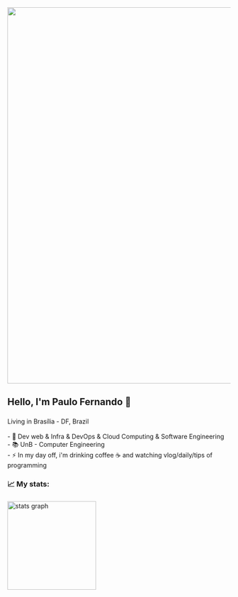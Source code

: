 
<div align="center">
  <img src="https://github.com/Anmol-Baranwal/Cool-GIFs-For-GitHub/assets/74038190/80728820-e06b-4f96-9c9e-9df46f0cc0a5" width="850"/>
  <img width="12" />
</div>

###

<h2 align="left">Hello, I'm Paulo Fernando 👋</h2>

###

<p align="left">Living in Brasília - DF, Brazil<br><br>- 🔭 Dev web & Infra & DevOps & Cloud Computing & Software Engineering<br>- 📚 UnB - Computer Engineering<br>- ⚡ In my day off, i'm drinking coffee ☕ and watching vlog/daily/tips of programming</p>

###

<h3 align="left">📈   My stats:</h3>

###

<div align="left">
  <img src="https://github-readme-stats.vercel.app/api?username=pafev&hide_title=false&hide_rank=true&show_icons=true&include_all_commits=true&count_private=false&disable_animations=false&theme=dark&locale=en&hide_border=false" height="200" alt="stats graph"  />
</div>

###

